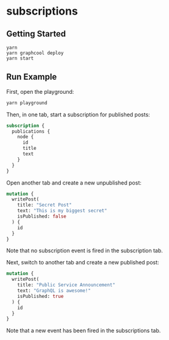 # subscriptions

## Getting Started

```
yarn
yarn graphcool deploy
yarn start
```

## Run Example

First, open the playground:

```sh
yarn playground
```

Then, in one tab, start a subscription for published posts:

```graphql
subscription {
  publications {
    node {
      id
      title
      text
    }
  }
}
```

Open another tab and create a new unpublished post:

```graphql
mutation {
  writePost(
    title: "Secret Post"
    text: "This is my biggest secret"
    isPublished: false
  ) {
    id
  }
}
```

Note that no subscription event is fired in the subscription tab.

Next, switch to another tab and create a new published post: 

```graphql
mutation {
  writePost(
    title: "Public Service Announcement"
    text: "GraphQL is awesome!"
    isPublished: true
  ) {
    id
  }
}
```

Note that a new event has been fired in the subscriptions tab.
